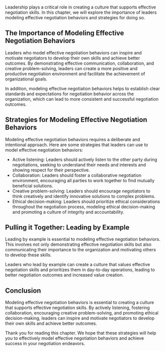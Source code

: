 
Leadership plays a critical role in creating a culture that supports effective negotiation skills. In this chapter, we will explore the importance of leaders modeling effective negotiation behaviors and strategies for doing so.

The Importance of Modeling Effective Negotiation Behaviors
----------------------------------------------------------

Leaders who model effective negotiation behaviors can inspire and motivate negotiators to develop their own skills and achieve better outcomes. By demonstrating effective communication, collaboration, and creative problem-solving, leaders can create a more positive and productive negotiation environment and facilitate the achievement of organizational goals.

In addition, modeling effective negotiation behaviors helps to establish clear standards and expectations for negotiation behavior across the organization, which can lead to more consistent and successful negotiation outcomes.

Strategies for Modeling Effective Negotiation Behaviors
-------------------------------------------------------

Modeling effective negotiation behaviors requires a deliberate and intentional approach. Here are some strategies that leaders can use to model effective negotiation behaviors:

* Active listening: Leaders should actively listen to the other party during negotiations, seeking to understand their needs and interests and showing respect for their perspective.
* Collaboration: Leaders should foster a collaborative negotiation environment, encouraging all parties to work together to find mutually beneficial solutions.
* Creative problem-solving: Leaders should encourage negotiators to think creatively and identify innovative solutions to complex problems.
* Ethical decision-making: Leaders should prioritize ethical considerations throughout the negotiation process, modeling ethical decision-making and promoting a culture of integrity and accountability.

Pulling it Together: Leading by Example
---------------------------------------

Leading by example is essential to modeling effective negotiation behaviors. This involves not only demonstrating effective negotiation skills but also communicating their importance to the organization and motivating others to develop these skills.

Leaders who lead by example can create a culture that values effective negotiation skills and prioritizes them in day-to-day operations, leading to better negotiation outcomes and increased value creation.

Conclusion
----------

Modeling effective negotiation behaviors is essential to creating a culture that supports effective negotiation skills. By actively listening, fostering collaboration, encouraging creative problem-solving, and promoting ethical decision-making, leaders can inspire and motivate negotiators to develop their own skills and achieve better outcomes.

Thank you for reading this chapter. We hope that these strategies will help you to effectively model effective negotiation behaviors and achieve success in your negotiation endeavors.
